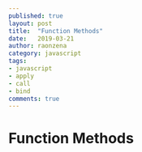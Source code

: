```yaml
---
published: true
layout: post
title:  "Function Methods"
date:   2019-03-21
author: raonzena 
category: javascript
tags:
- javascript
- apply
- call
- bind
comments: true
---
```


# Function Methods

## 
